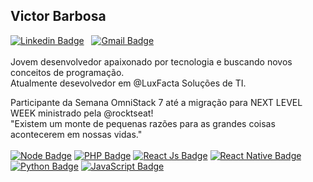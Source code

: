 ## Victor Barbosa <br>
[![Linkedin Badge](https://img.shields.io/badge/-Victor%20Hugo-ff8219?style=flat-square&logo=Linkedin&logoColor=white&link=https://www.linkedin.com/in/victor-hugo-p-b11739115/)](https://www.linkedin.com/in/victor-hugo-p-b11739115/) &nbsp;
[![Gmail Badge](https://img.shields.io/badge/-victorhugoraj@gmail.com-ff8219?style=flat-square&logo=Gmail&logoColor=white&link=mailto:victorhugoraj@gmail.com)](mailto:victorhugoraj@gmail.com)<br><br>
Jovem desenvolvedor apaixonado por tecnologia e buscando novos conceitos de programação. <br>
Atualmente desevolvedor em @LuxFacta Soluções de TI.

Participante da Semana OmniStack 7 até a migração para NEXT LEVEL WEEK ministrado pela @rocktseat!
<br>
"Existem um monte de pequenas razões para as grandes coisas acontecerem em nossas vidas."<br>
<br>
[![Node Badge](https://img.shields.io/badge/-PHP-ff8219?style=flat-square&logo=node&logoColor=white&link=https://www.linkedin.com/in/victor-hugo-p-b11739115/)](https://www.linkedin.com/in/victor-hugo-p-b11739115/)
[![PHP Badge](https://img.shields.io/badge/-Node%20Js-ff8219?style=flat-square&logo=node&logoColor=white&link=https://www.linkedin.com/in/victor-hugo-p-b11739115/)](https://www.linkedin.com/in/victor-hugo-p-b11739115/) 
[![React Js Badge](https://img.shields.io/badge/-React%20Js-ff8219?style=flat-square&logo=react&logoColor=white&link=https://www.linkedin.com/in/victor-hugo-p-b11739115/)](https://www.linkedin.com/in/victor-hugo-p-b11739115/) 
[![React Native Badge](https://img.shields.io/badge/-React%20Native-ff8219?style=flat-square&logo=react&logoColor=white&link=https://www.linkedin.com/in/victor-hugo-p-b11739115/)](https://www.linkedin.com/in/victor-hugo-p-b11739115/) 
[![Python Badge](https://img.shields.io/badge/-Python-ff8219?style=flat-square&logo=python&logoColor=white&link=https://www.linkedin.com/in/victor-hugo-p-b11739115/)](https://www.linkedin.com/in/victor-hugo-p-b11739115/) 
[![JavaScript Badge](https://img.shields.io/badge/-Python-ff8219?style=flat-square&logo=javascript&logoColor=white&link=https://www.linkedin.com/in/victor-hugo-p-b11739115/)](https://www.linkedin.com/in/victor-hugo-p-b11739115/) 
